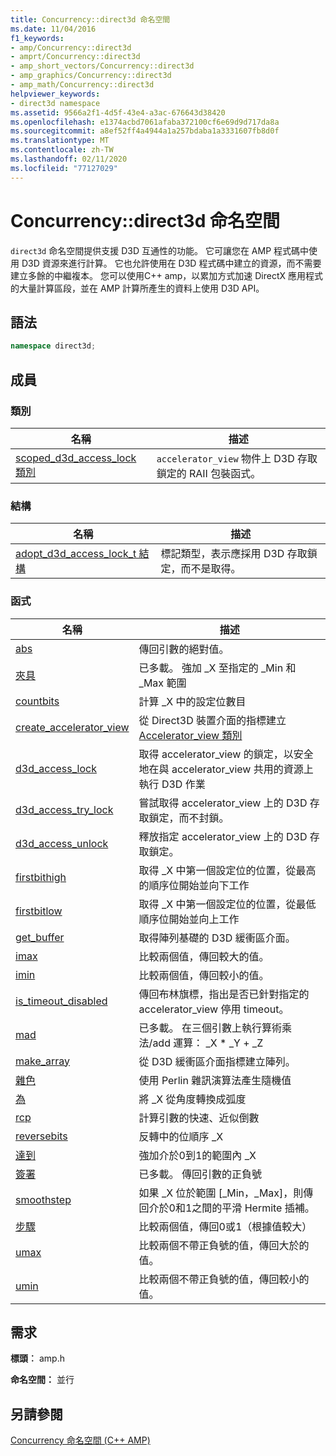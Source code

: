 ```yaml
---
title: Concurrency::direct3d 命名空間
ms.date: 11/04/2016
f1_keywords:
- amp/Concurrency::direct3d
- amprt/Concurrency::direct3d
- amp_short_vectors/Concurrency::direct3d
- amp_graphics/Concurrency::direct3d
- amp_math/Concurrency::direct3d
helpviewer_keywords:
- direct3d namespace
ms.assetid: 9566a2f1-4d5f-43e4-a3ac-676643d38420
ms.openlocfilehash: e1374acbd7061afaba372100cf6e69d9d717da8a
ms.sourcegitcommit: a8ef52ff4a4944a1a257bdaba1a3331607fb8d0f
ms.translationtype: MT
ms.contentlocale: zh-TW
ms.lasthandoff: 02/11/2020
ms.locfileid: "77127029"
---
```

# <a name="concurrencydirect3d-namespace"></a>Concurrency::direct3d 命名空間

`direct3d` 命名空間提供支援 D3D 互通性的功能。 它可讓您在 AMP 程式碼中使用 D3D 資源來進行計算。 它也允許使用在 D3D 程式碼中建立的資源，而不需要建立多餘的中繼複本。 您可以使用C++ amp，以累加方式加速 DirectX 應用程式的大量計算區段，並在 AMP 計算所產生的資料上使用 D3D API。

## <a name="syntax"></a>語法

```cpp
namespace direct3d;
```

## <a name="members"></a>成員

### <a name="classes"></a>類別

|名稱|描述|
|----------|-----------------|
|[scoped_d3d_access_lock 類別](scoped-d3d-access-lock-class.md)|`accelerator_view` 物件上 D3D 存取鎖定的 RAII 包裝函式。|

### <a name="structures"></a>結構

|名稱|描述|
|----------|-----------------|
|[adopt_d3d_access_lock_t 結構](adopt-d3d-access-lock-t-structure.md)|標記類型，表示應採用 D3D 存取鎖定，而不是取得。|

### <a name="functions"></a>函式

|名稱|描述|
|----------|-----------------|
|[abs](concurrency-direct3d-namespace-functions-amp.md#abs)|傳回引數的絕對值。|
|[夾具](concurrency-direct3d-namespace-functions-amp.md#clamp)|已多載。 強加 _X 至指定的 _Min 和 _Max 範圍|
|[countbits](concurrency-direct3d-namespace-functions-amp.md#countbits)|計算 _X 中的設定位數目|
|[create_accelerator_view](concurrency-direct3d-namespace-functions-amp.md#create_accelerator_view)|從 Direct3D 裝置介面的指標建立[Accelerator_view 類別](accelerator-view-class.md)|
|[d3d_access_lock](concurrency-direct3d-namespace-functions-amp.md#d3d_access_lock)|取得 accelerator_view 的鎖定，以安全地在與 accelerator_view 共用的資源上執行 D3D 作業|
|[d3d_access_try_lock](concurrency-direct3d-namespace-functions-amp.md#d3d_access_try_lock)|嘗試取得 accelerator_view 上的 D3D 存取鎖定，而不封鎖。|
|[d3d_access_unlock](concurrency-direct3d-namespace-functions-amp.md#d3d_access_unlock)|釋放指定 accelerator_view 上的 D3D 存取鎖定。|
|[firstbithigh](concurrency-direct3d-namespace-functions-amp.md#firstbithigh)|取得 _X 中第一個設定位的位置，從最高的順序位開始並向下工作|
|[firstbitlow](concurrency-direct3d-namespace-functions-amp.md#firstbitlow)|取得 _X 中第一個設定位的位置，從最低順序位開始並向上工作|
|[get_buffer](concurrency-direct3d-namespace-functions-amp.md#get_buffer)|取得陣列基礎的 D3D 緩衝區介面。|
|[imax](concurrency-direct3d-namespace-functions-amp.md#imax)|比較兩個值，傳回較大的值。|
|[imin](concurrency-direct3d-namespace-functions-amp.md#imin)|比較兩個值，傳回較小的值。|
|[is_timeout_disabled](concurrency-direct3d-namespace-functions-amp.md#is_timeout_disabled)|傳回布林旗標，指出是否已針對指定的 accelerator_view 停用 timeout。|
|[mad](concurrency-direct3d-namespace-functions-amp.md#mad)|已多載。 在三個引數上執行算術乘法/add 運算： _X \* _Y + _Z|
|[make_array](concurrency-direct3d-namespace-functions-amp.md#make_array)|從 D3D 緩衝區介面指標建立陣列。|
|[雜色](concurrency-direct3d-namespace-functions-amp.md#noise)|使用 Perlin 雜訊演算法產生隨機值|
|[為](concurrency-direct3d-namespace-functions-amp.md#radians)|將 _X 從角度轉換成弧度|
|[rcp](concurrency-direct3d-namespace-functions-amp.md#rcp)|計算引數的快速、近似倒數|
|[reversebits](concurrency-direct3d-namespace-functions-amp.md#reversebits)|反轉中的位順序 _X|
|[達到](concurrency-direct3d-namespace-functions-amp.md#saturate)|強加介於0到1的範圍內 _X|
|[簽署](concurrency-direct3d-namespace-functions-amp.md#sign)|已多載。 傳回引數的正負號|
|[smoothstep](concurrency-direct3d-namespace-functions-amp.md#smoothstep)|如果 _X 位於範圍 [_Min，_Max]，則傳回介於0和1之間的平滑 Hermite 插補。|
|[步驟](concurrency-direct3d-namespace-functions-amp.md#step)|比較兩個值，傳回0或1（根據值較大）|
|[umax](concurrency-direct3d-namespace-functions-amp.md#umax)|比較兩個不帶正負號的值，傳回大於的值。|
|[umin](concurrency-direct3d-namespace-functions-amp.md#umin)|比較兩個不帶正負號的值，傳回較小的值。|

## <a name="requirements"></a>需求

**標頭︰** amp.h

**命名空間：** 並行

## <a name="see-also"></a>另請參閱

[Concurrency 命名空間 (C++ AMP)](concurrency-namespace-cpp-amp.md)
